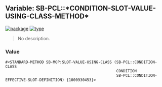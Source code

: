 ## Variable: SB-PCL::\*CONDITION-SLOT-VALUE-USING-CLASS-METHOD\*
[![package](https://img.shields.io/badge/Package-SB--PCL-5f9ea0.svg?style=social&colorA=999999)](../) [![type](https://img.shields.io/badge/Type-Variable-5f9ea0.svg?style=social&colorA=999999)](../#variable) 

> No description.

### Value
```
#<STANDARD-METHOD SB-MOP:SLOT-VALUE-USING-CLASS (SB-PCL::CONDITION-CLASS
                                                 CONDITION
                                                 SB-PCL::CONDITION-EFFECTIVE-SLOT-DEFINITION) {1000930453}>
```
